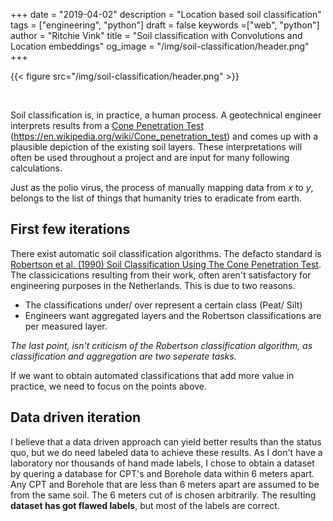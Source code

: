 +++
date = "2019-04-02"
description = "Location based soil classification"
tags = ["engineering", "python"]
draft = false
keywords =["web", "python"]
author = "Ritchie Vink"
title = "Soil classification with Convolutions and Location embeddings"
og_image = "/img/soil-classification/header.png"
+++

{{< figure src="/img/soil-classification/header.png" >}}

<br>

Soil classification is, in practice, a human process. A geotechnical engineer interprets results from a [Cone Penetration Test](https://en.wikipedia.org/wiki/Cone_penetration_test) (https://en.wikipedia.org/wiki/Cone_penetration_test) and comes up with a plausible depiction of the existing soil layers. These interpretations will often be used throughout a project and are input for many following calculations.

Just as the polio virus, the process of manually mapping data from $x$ to $y$, belongs to the list of things that humanity tries to eradicate from earth.

## First few iterations
There exist automatic soil classification algorithms. The defacto standard is [Robertson et al. (1990) Soil Classification Using The Cone Penetration Test](https://www.cpt-robertson.com/publications/). The classicications resulting from their work, often aren't satisfactory for engineering purposes in the Netherlands. This is due to two reasons.

* The classifications under/ over represent a certain class (Peat/ Silt)
* Engineers want aggregated layers and the Robertson classifications are per measured layer.

*The last point, isn't criticism of the Robertson classification algorithm, as classification and aggregation are two seperate tasks.*

If we want to obtain automated classifications that add more value in practice, we need to focus on the points above.

## Data driven iteration
I believe that a data driven approach can yield better results than the status quo, but we do need labeled data to achieve these results. As I don't have a laboratory nor thousands of hand made labels, I chose to obtain a dataset by quering a database for CPT's and Borehole data within 6 meters apart. Any CPT and Borehole that are less than 6 meters apart are assumed to be from the same soil. The 6 meters cut of is chosen arbitrarily. 
The resulting **dataset has got flawed labels**, but most of the labels are correct.

<script type="text/x-mathjax-config">
MathJax.Hub.Config({
  tex2jax: {inlineMath: [['$','$'], ['\\(','\\)']]}
  });
  </script>

<script type="text/javascript" async
  src="https://cdnjs.cloudflare.com/ajax/libs/mathjax/2.7.5/MathJax.js?config=TeX-MML-AM_CHTML">
</script>

<head>

<style>

.formula-wrap {
overflow-x: scroll;
}

</style>

</head>
